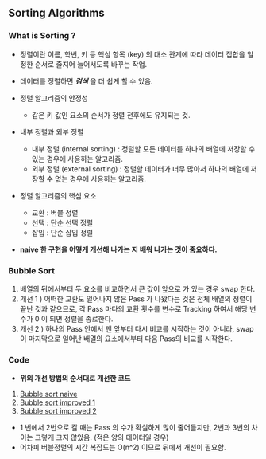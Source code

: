 ## Sorting Algorithms 

### What is Sorting ? 

* 정렬이란 이름, 학번, 키 등 핵심 항목 (key) 의 대소 관계에 따라 데이터 집합을 일정한 순서로 줄지어 늘어서도록 바꾸는 작업. 
* 데이터를 정렬하면 ***검색*** 을 더 쉽게 할 수 있음. 

* 정렬 알고리즘의 안정성 
    * 같은 키 값인 요소의 순서가 정렬 전후에도 유지되는 것. 

* 내부 정렬과 외부 정렬 
    * 내부 정렬 (internal sorting) : 정렬할 모든 데이터를 하나의 배열에 저장할 수 있는 경우에 사용하는 알고리즘. 
    * 외부 정렬 (external sorting) : 정렬할 데이터가 너무 많아서 하나의 배열에 저장할 수 없는 경우에 사용하는 알고리즘. 
    
* 정렬 알고리즘의 핵심 요소 
    * 교환 : 버블 정렬
    * 선택 : 단순 선택 정렬 
    * 삽입 : 단순 삽입 정렬 
    
* **naive 한 구현을 어떻게 개선해 나가는 지 배워 나가는 것이 중요하다.**

### Bubble Sort 

1. 배열의 뒤에서부터 두 요소를 비교하면서 큰 값이 앞으로 가 있는 경우 swap 한다. 
2. 개선 1 ) 어떠한 교환도 일어나지 않은 Pass 가 나왔다는 것은 전체 배열의 정렬이 끝난 것과 같으므로, 각 Pass 마다의 교환 횟수를 변수로 Tracking 하여서 해당 변수가 0 이 되면 정렬을 종료한다. 
3. 개선 2 ) 하나의 Pass 안에서 맨 앞부터 다시 비교를 시작하는 것이 아니라, swap 이 마지막으로 일어난 배열의 요소에서부터 다음 Pass의 비교를 시작한다.

### Code 

* **위의 개선 방법의 순서대로 개선한 코드**

1. [Bubble sort naive](https://github.com/SaraHan774/algorithms_c/blob/master/bubble_sort_naive.c)
2. [Bubble sort improved 1](https://github.com/SaraHan774/algorithms_c/blob/master/bubble_sort_improved_1.c)
3. [Bubble sort improved 2](https://github.com/SaraHan774/algorithms_c/blob/master/bubble_sort_improved_2.c)

* 1 번에서 2번으로 갈 때는 Pass 의 수가 확실하게 많이 줄어들지만, 2번과 3번의 차이는 그렇게 크지 않았음. (적은 양의 데이터일 경우)
* 어차피 버블정렬의 시간 복잡도는 O(n^2) 이므로 뒤에서 개선이 필요함. 
